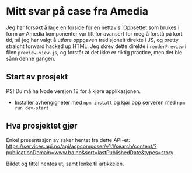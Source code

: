 # Mitt svar på case fra Amedia

Jeg har forsøkt å lage en forside for en nettavis. Oppsettet som brukes i form av Amedia komponenter var litt for avansert for meg å forstå på kort tid, så jeg har valgt å utføre oppgaven tradisjonelt direkte i JS, og pretty straight forward hacked up HTML. Jeg skrev dette direkte i `renderPreview` i filen `preview.view.js`, og forstår at det ikke er riktig practice, men det ble sånn denne gangen.

## Start av prosjekt

PS! Du må ha Node versjon 18 for å kjøre applikasjonen.

- Installer avhengigheter med `npm install` og kjør opp serveren med `npm run dev-start`

## Hva prosjektet gjør

Enkel presentasjon av saker hentet fra dette API-et: https://services.api.no/api/acpcomposer/v1.1/search/content/?publicationDomain=www.ba.no&sort=lastPublishedDate&types=story

Bildet og tittel hentes ut, samt lenke til artikkelen.